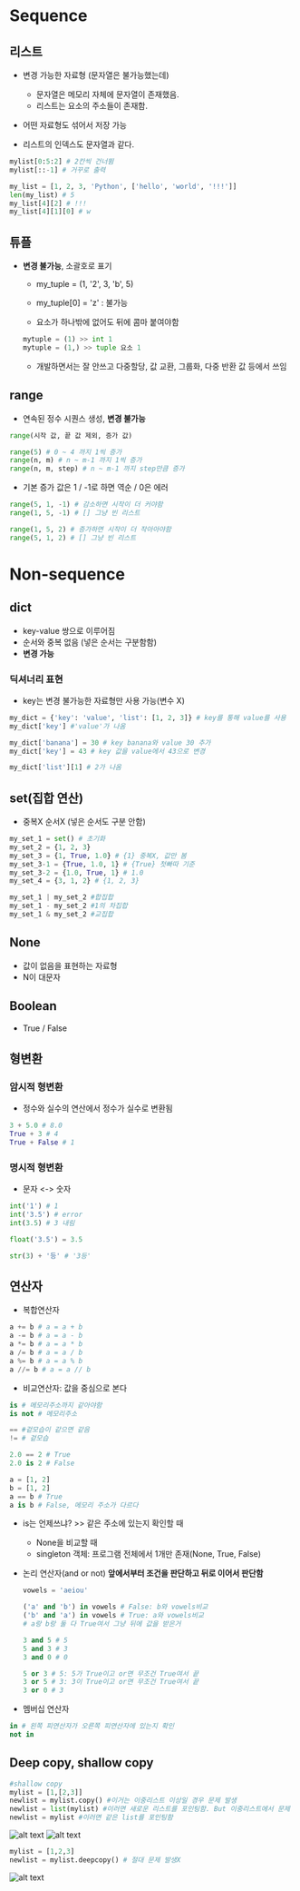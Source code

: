 # Sequence

## 리스트
- 변경 가능한 자료형 (문자열은 불가능했는데)
  - 문자열은 메모리 자체에 문자열이 존재했음.
  - 리스트는 요소의 주소들이 존재함.

- 어떤 자료형도 섞어서 저장 가능
- 리스트의 인덱스도 문자열과 같다.
```python
mylist[0:5:2] # 2칸씩 건너뜀
mylist[::-1] # 거꾸로 출력

my_list = [1, 2, 3, 'Python', ['hello', 'world', '!!!']]
len(my_list) # 5
my_list[4][2] # !!!
my_list[4][1][0] # w
```

## 튜플
- **변경 불가능**, 소괄호로 표기
  - my_tuple = (1, '2', 3, 'b', 5)
  - my_tuple[0] = 'z' : 불가능

  - 요소가 하나밖에 없어도 뒤에 콤마 붙여야함
  ```python
  mytuple = (1) >> int 1
  mytuple = (1,) >> tuple 요소 1
  ```

  - 개발하면서는 잘 안쓰고 다중할당, 값 교환, 그룹화, 다중 반환 값 등에서 쓰임

## range
- 연속된 정수 시퀀스 생성, **변경 불가능**
```py
range(시작 값, 끝 값 제외, 증가 값)

range(5) # 0 ~ 4 까지 1씩 증가
range(n, m) # n ~ m-1 까지 1씩 증가
range(n, m, step) # n ~ m-1 까지 step만큼 증가
```
- 기본 증가 값은 1 / -1로 하면 역순 / 0은 에러
```py
range(5, 1, -1) # 감소하면 시작이 더 커야함
range(1, 5, -1) # [] 그냥 빈 리스트

range(1, 5, 2) # 증가하면 시작이 더 작아아야함
range(5, 1, 2) # [] 그냥 빈 리스트
```

# Non-sequence
## dict
- key-value 쌍으로 이루어짐
- 순서와 중복 없음 (넣은 순서는 구분함함)
- **변경 가능**

### 딕셔너리 표현
- key는 변경 불가능한 자료형만 사용 가능(변수 X)
```python
my_dict = {'key': 'value', 'list': [1, 2, 3]} # key를 통해 value를 사용
my_dict['key'] #'value'가 나옴

my_dict['banana'] = 30 # key banana와 value 30 추가
my_dict['key'] = 43 # key 값을 value에서 43으로 변경

my_dict['list'][1] # 2가 나옴
```

## set(집합 연산)
- 중복X 순서X (넣은 순서도 구분 안함)
```python
my_set_1 = set() # 초기화
my_set_2 = {1, 2, 3}
my_set_3 = {1, True, 1.0} # {1} 중복X, 값만 봄
my_set_3-1 = {True, 1.0, 1} # {True} 첫빠따 기준
my_set_3-2 = {1.0, True, 1} # 1.0
my_set_4 = {3, 1, 2} # {1, 2, 3}

my_set_1 | my_set_2 #합집합
my_set_1 - my_set_2 #1의 차집합
my_set_1 & my_set_2 #교집합
```

## None
- 값이 없음을 표현하는 자료형
- N이 대문자

## Boolean
- True / False

## 형변환
### 암시적 형변환
- 정수와 실수의 연산에서 정수가 실수로 변환됨
```python
3 + 5.0 # 8.0
True + 3 # 4
True + False # 1 
```

### 명시적 형변환
- 문자 <-> 숫자
```python
int('1') # 1
int('3.5') # error
int(3.5) # 3 내림

float('3.5') = 3.5

str(3) + '등' # '3등'
```

## 연산자
- 복합연산자
```python
a += b # a = a + b
a -= b # a = a - b
a *= b # a = a * b
a /= b # a = a / b
a %= b # a = a % b
a //= b # a = a // b
```

- 비교연산자: 값을 중심으로 본다
```py
is # 메모리주소까지 같아야함
is not # 메모리주소

== #겉모습이 같으면 같음
!= # 겉모습

2.0 == 2 # True
2.0 is 2 # False

a = [1, 2]
b = [1, 2]
a == b # True
a is b # False, 메모리 주소가 다르다
```

  - is는 언제쓰냐? >> 같은 주소에 있는지 확인할 때
    - None을 비교할 때
    - singleton 객체: 프로그램 전체에서 1개만 존재(None, True, False)

- 논리 연산자(and or not)
**앞에서부터 조건을 판단하고 뒤로 이어서 판단함**
  ```python
  vowels = 'aeiou'

  ('a' and 'b') in vowels # False: b와 vowels비교
  ('b' and 'a') in vowels # True: a와 vowels비교
  # a랑 b랑 둘 다 True여서 그냥 뒤에 값을 받은거

  3 and 5 # 5
  5 and 3 # 3
  3 and 0 # 0

  5 or 3 # 5: 5가 True이고 or면 무조건 True여서 끝
  3 or 5 # 3: 3이 True이고 or면 무조건 True여서 끝
  3 or 0 # 3
  ```

- 멤버십 연산자
```py
in # 왼쪽 피연산자가 오른쪽 피연산자에 있는지 확인
not in
```

## Deep copy, shallow copy
```python
#shallow copy
mylist = [1,[2,3]]
newlist = mylist.copy() #이거는 이중리스트 이상일 경우 문제 발생
newlist = list(mylist) #이러면 새로운 리스트를 포인팅함. But 이중리스트에서 문제 발생
newlist = mylist #이러면 같은 list를 포인팅함
```
![alt text](image-1.png)
![alt text](image-2.png)

```python
mylist = [1,2,3]
newlist = mylist.deepcopy() # 절대 문제 발생X

```
![alt text](image.png)
